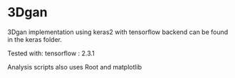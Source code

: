 # 3Dgan
3Dgan implementation using keras2 with tensorflow backend can be found in the keras folder. 

Tested with:
tensorflow : 2.3.1

Analysis scripts also uses Root and matplotlib
